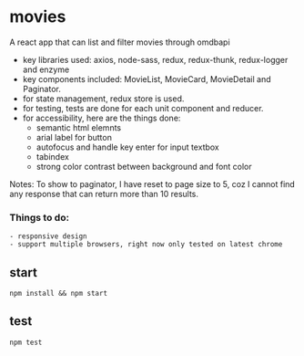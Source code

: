# movies
A react app that can list and filter movies through omdbapi

- key libraries used: axios, node-sass, redux, redux-thunk, redux-logger and enzyme
- key components included: MovieList, MovieCard, MovieDetail and Paginator.
- for state management, redux store is used.
- for testing, tests are done for each unit component and reducer.
- for accessibility, here are the things done: 
    - semantic html elemnts
    - arial label for button
    - autofocus and handle key enter for input textbox
    - tabindex
    - strong color contrast between background and font color


Notes: To show to paginator, I have reset to page size to 5, coz I cannot find any response that can return more than 10 results.

### Things to do:
    - responsive design
    - support multiple browsers, right now only tested on latest chrome

## start
```npm install && npm start```

## test
```npm test```